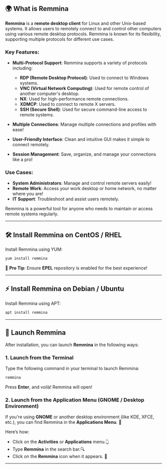 
## 🌍 What is Remmina

**Remmina** is a **remote desktop client** for Linux and other Unix-based systems. It allows users to remotely connect to and control other computers using various remote desktop protocols. Remmina is known for its flexibility, supporting multiple protocols for different use cases.

### Key Features:

* **Multi-Protocol Support**: Remmina supports a variety of protocols including:

  * **RDP (Remote Desktop Protocol)**: Used to connect to Windows systems.
  * **VNC (Virtual Network Computing)**: Used for remote control of another computer's desktop.
  * **NX**: Used for high-performance remote connections.
  * **XDMCP**: Used to connect to remote X servers.
  * **SSH (Secure Shell)**: Used for secure command-line access to remote systems.
* **Multiple Connections**: Manage multiple connections and profiles with ease!
* **User-Friendly Interface**: Clean and intuitive GUI makes it simple to connect remotely.
* **Session Management**: Save, organize, and manage your connections like a pro!

### Use Cases:

* **System Administrators**: Manage and control remote servers easily!
* **Remote Work**: Access your work desktop or home network, no matter where you are!
* **IT Support**: Troubleshoot and assist users remotely.

Remmina is a powerful tool for anyone who needs to maintain or access remote systems regularly.

---

## 🛠️ Install Remmina on CentOS / RHEL

Install Remmina using YUM:

```bash
yum install remmina
```

🔧 **Pro Tip**: Ensure **EPEL** repository is enabled for the best experience!

---

## ⚡ Install Remmina on Debian / Ubuntu

Install Remmina using APT:

```bash
apt install remmina
```

---

## 🚀 Launch Remmina

After installation, you can launch **Remmina** in the following ways:

### 1. **Launch from the Terminal**

Type the following command in your terminal to launch Remmina:

```bash
remmina
```

Press **Enter**, and voilà! Remmina will open!

### 2. **Launch from the Application Menu (GNOME / Desktop Environment)**

If you're using **GNOME** or another desktop environment (like KDE, XFCE, etc.), you can find Remmina in the **Applications Menu**. 📲

Here’s how:

* Click on the **Activities** or **Applications** menu.👆
* Type **Remmina** in the search bar.🔍
* Click on the **Remmina** icon when it appears. 🎯

---

